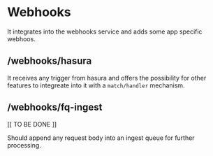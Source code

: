 # Webhooks

It integrates into the webhooks service and adds some app
specific webhoos.

## /webhooks/hasura

It receives any trigger from hasura and offers the possibility
for other features to integreate into it with a `match/handler`
mechanism.

## /webhooks/fq-ingest

[[ TO BE DONE ]]

Should append any request body into an ingest queue for further
processing.
